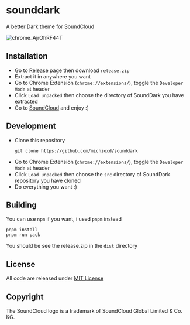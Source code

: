 # sounddark
A better Dark theme for SoundCloud

![chrome_AjrOhRF44T](https://github.com/michioxd/sounddark/assets/80969068/6bd547af-ec7d-4e5e-9f94-9521f321f5c4)

## Installation

- Go to [Release page](https://github.com/michioxd/sounddark/releases/latest) then download `release.zip`
- Extract it in anywhere you want
- Go to Chrome Extension (`chrome://extensions/`), toggle the `Developer Mode` at header
- Click `Load unpacked` then choose the directory of SoundDark you have extracted
- Go to [SoundCloud](https://soundcloud.com) and enjoy :)

## Development

- Clone this repository
  ```shell
  git clone https://github.com/michioxd/sounddark
  ```
- Go to Chrome Extension (`chrome://extensions/`), toggle the `Developer Mode` at header
- Click `Load unpacked` then choose the `src` directory of SoundDark repository you have cloned
- Do everything you want :)

## Building

You can use `npm` if you want, i used `pnpm` instead

```shell
pnpm install
pnpm run pack
```

You should be see the release.zip in the `dist` directory

## License

All code are released under [MIT License](LICENSE)

## Copyright

The SoundCloud logo is a trademark of SoundCloud Global Limited & Co. KG.
